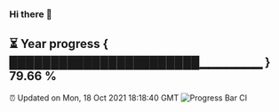 ### Hi there 👋
⏳ Year progress { ███████████████████████▁▁▁▁▁▁▁ } 79.66 %
---
⏰ Updated on Mon, 18 Oct 2021 18:18:40 GMT
![Progress Bar CI](https://github.com/liununu/liununu/workflows/Progress%20Bar%20CI/badge.svg)
